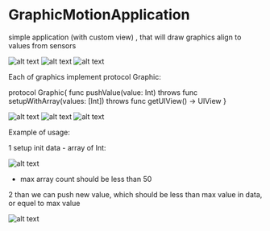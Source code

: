 # GraphicMotionApplication
simple application (with custom view) , that will draw graphics align to values from sensors

![alt text](https://github.com/Icar05/GraphicMotionApplication/blob/master/list.jpg) 
![alt text](https://github.com/Icar05/GraphicMotionApplication/blob/master/simple.jpg)
![alt text](https://github.com/Icar05/GraphicMotionApplication/blob/master/double.jpg) 


Each of graphics implement protocol Graphic: 

protocol Graphic{
    func pushValue(value: Int) throws
    func setupWithArray(values: [Int]) throws
    func getUIView() -> UIView
}

![alt text](https://github.com/Icar05/GraphicMotionApplication/blob/master/equalizer.jpg)
![alt text](https://github.com/Icar05/GraphicMotionApplication/blob/master/doubleColors.jpg)
![alt text](https://github.com/Icar05/GraphicMotionApplication/blob/master/modernNew.jpg) 

Example of usage:

1 setup init data - array of Int:

![alt text](https://github.com/Icar05/GraphicMotionApplication/blob/master/setup.png) 

- max array count should be less than 50

2 than we can push new value, which should be less than max value in data, or equel to max value

![alt text](https://github.com/Icar05/GraphicMotionApplication/blob/master/push.png) 





